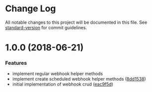 # Change Log

All notable changes to this project will be documented in this file. See [standard-version](https://github.com/conventional-changelog/standard-version) for commit guidelines.

<a name="1.0.0"></a>
# 1.0.0 (2018-06-21)


### Features

* implement regular webhook helper methods
* implement create scheduled webhook helper methods ([8dd1538](https://github.com/ZengineHQ/zn-frontend-webhooks/commit/8dd1538))
* initial implementation of webhook crud ([eac9f5d](https://github.com/ZengineHQ/zn-frontend-webhooks/commit/eac9f5d))
